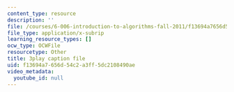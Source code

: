 ```yaml
---
content_type: resource
description: ''
file: /courses/6-006-introduction-to-algorithms-fall-2011/f13694a7656d54c2a3ff5dc2108490ae_QFcyt8fgQMU.vtt
file_type: application/x-subrip
learning_resource_types: []
ocw_type: OCWFile
resourcetype: Other
title: 3play caption file
uid: f13694a7-656d-54c2-a3ff-5dc2108490ae
video_metadata:
  youtube_id: null
---
```

